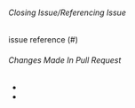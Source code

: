 ###### Closing Issue/Referencing Issue
issue reference (#) 

###### Changes Made In Pull Request

*
*
